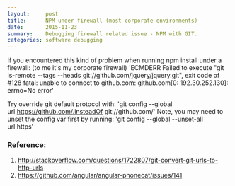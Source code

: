 ```yaml
---
layout:     post
title:      NPM under firewall (most corporate environments)
date:       2015-11-23
summary:    Debugging firewall related issue - NPM with GIT.
categories: software debugging
---
```


If you encountered this kind of problem when running npm install under a firewall: (to me it's my corporate firewall)
  'ECMDERR Failed to execute "git ls-remote --tags --heads git://github.com/jquery/jquery.git", exit code of #128 fatal: unable to connect to github.com: github.com[0: 192.30.252.130]: errno=No error'

Try override git default protocol with:
  'git config --global url.https://github.com/.insteadOf git://github.com/'
Note, you may need to unset the config var first by running:
  'git config --global --unset-all url.https'

### Reference:
  1. http://stackoverflow.com/questions/1722807/git-convert-git-urls-to-http-urls
  2. https://github.com/angular/angular-phonecat/issues/141
